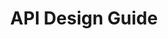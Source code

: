 ---
layout: guideline
title: API Design Guide
permalink: /design/guidelines/cisco-api-design-guide
sort: Cisco_API Design Guide
guideline_id: cisco-api-design-guide
guideline_title: API Design Guide
guideline_type: github
guideline_url: 'https://github.com/CiscoDevNet/api-design-guide'
guideline_company: Cisco
guideline_companyLogoUrl: /media/logos/cisco.png
guideline_companyUrl: 'http://developer.cisco.com/'
guideline_screenshotUrl: /media/screenshots/cisco-api-design-guide.png
guideline_date: 2015-08-21T00:00:00.000Z
guideline_reviewDate: 2016-08-18T00:00:00.000Z
topics:
  - topic_id: security
    topic_category: Security
    topic_name: Security
    topic_description: Security concerns
    topic__links:
      self:
        href: /design/topics/security
      topicGuidelines:
        href: /design/topics/security/guidelines
    references:
      - name: 3.1 Security
        url: 'https://github.com/CiscoDevNet/api-design-guide#31-security'
      - name: 3.2 Authentication and Representation
        quote: 'The REST API MUST use OAuth2 implementation for user authentication and authorization, exclusively'
        url: 'https://github.com/CiscoDevNet/api-design-guide#32-authentication-and-authorization'
      - name: 3.6.8 Safe and Non-Safe Methods
        url: 'https://github.com/CiscoDevNet/api-design-guide#36-http-verbs'
  - topic_id: hypermedia
    topic_category: Hypermedia
    topic_name: Hypermedia
    topic_description: How to use hypermedia
    topic__links:
      self:
        href: /design/topics/hypermedia
      topicGuidelines:
        href: /design/topics/hypermedia/guidelines
    references:
      - name: 3.3 Representations
        quote: 3.3.3 A resource identifier labeled "url" MUST be present in all RESTful API resource representations
        url: 'https://github.com/CiscoDevNet/api-design-guide#33-representations'
  - topic_id: hypermedia-read
    topic_category: Hypermedia
    topic_name: Hypermedia (read)
    topic_description: How to use hypermedia to read data
    topic__links:
      self:
        href: /design/topics/hypermedia-read
      topicGuidelines:
        href: /design/topics/hypermedia-read/guidelines
    references:
      - name: 3.3 Representations
        quote: 3.3.3 A resource identifier labeled "url" MUST be present in all RESTful API resource representations
        url: 'https://github.com/CiscoDevNet/api-design-guide#33-representations'
  - topic_id: api-chaining
    topic_category: Miscellaneous
    topic_name: API chaining
    topic_description: How to chain API call in internal systems
    topic__links:
      self:
        href: /design/topics/api-chaining
      topicGuidelines:
        href: /design/topics/api-chaining/guidelines
    references:
      - name: 3.5.2 TrackingID Header
        url: 'https://github.com/CiscoDevNet/api-design-guide#352-trackingid-header'
  - topic_id: http-caching
    topic_category: HTTP Protocol
    topic_name: Caching
    topic_description: How to use and provide relevant caching informations
    topic__links:
      self:
        href: /design/topics/http-caching
      topicGuidelines:
        href: /design/topics/http-caching/guidelines
    references:
      - name: 3.5.1 Standard Headers
        quote: 'ETag, If-Match, If-None-Match'
        url: 'https://github.com/CiscoDevNet/api-design-guide#351-standard-headers'
  - topic_id: http-content-negotiation
    topic_category: HTTP Protocol
    topic_name: Content negociation and media types
    topic_description: 'How to describe your API data format and/or propose different formats (like json, yaml, xml atom, ...)'
    topic__links:
      self:
        href: /design/topics/http-content-negotiation
      topicGuidelines:
        href: /design/topics/http-content-negotiation/guidelines
    references:
      - name: 3.3 Representations
        url: 'https://github.com/CiscoDevNet/api-design-guide#33-representations'
      - name: 3.5.1 Standard Headers
        quote: 'Accept header, Content-Type header'
        url: 'https://github.com/CiscoDevNet/api-design-guide#351-standard-headers'
  - topic_id: http-headers
    topic_category: HTTP Protocol
    topic_name: HTTP Headers
    topic_description: How to use standard or custom HTTP headers
    topic__links:
      self:
        href: /design/topics/http-headers
      topicGuidelines:
        href: /design/topics/http-headers/guidelines
    references:
      - name: 3.5 HTTP Headers
        url: 'https://github.com/CiscoDevNet/api-design-guide#351-standard-headers'
      - name: 3.6.1 POST
        quote: Location header
        url: 'https://github.com/CiscoDevNet/api-design-guide#361-post'
  - topic_id: http-methods
    topic_category: HTTP Methods
    topic_name: HTTP methods
    topic_description: General information about HTTP methods usage
    topic__links:
      self:
        href: /design/topics/http-methods
      topicGuidelines:
        href: /design/topics/http-methods/guidelines
    references:
      - name: 3.6 HTTP Verbs
        url: 'https://github.com/CiscoDevNet/api-design-guide#36-http-verbs'
      - name: REST Methods
        url: 'https://github.com/CiscoDevNet/api-design-guide/blob/master/principles.md#rest-methods'
  - topic_id: http-methods-get
    topic_category: HTTP Methods
    topic_name: GET
    topic_description: |
      The GET method requests a representation of the specified resource. Requests using GET should only retrieve data and should have no other effect.
    topic__links:
      self:
        href: /design/topics/http-methods-get
      topicGuidelines:
        href: /design/topics/http-methods-get/guidelines
    references:
      - name: 3.6.3 GET
        url: 'https://github.com/CiscoDevNet/api-design-guide#363-get'
  - topic_id: http-methods-post
    topic_category: HTTP Methods
    topic_name: POST
    topic_description: |
      The POST method requests that the server accept the entity enclosed in the request as a new subordinate of the web resource identified by the URI. The data POSTed might be, for example, an annotation for existing resources; a message for a bulletin board, newsgroup, mailing list, or comment thread; a block of data that is the result of submitting a web form to a data-handling process; or an item to add to a database.
    topic__links:
      self:
        href: /design/topics/http-methods-post
      topicGuidelines:
        href: /design/topics/http-methods-post/guidelines
    references:
      - name: 3.6.1 POST
        url: 'https://github.com/CiscoDevNet/api-design-guide#361-post'
  - topic_id: http-methods-put
    topic_category: HTTP Methods
    topic_name: PUT
    topic_description: |
      The PUT method requests that the enclosed entity be stored under the supplied URI. If the URI refers to an already existing resource, it is modified; if the URI does not point to an existing resource, then the server can create the resource with that URI.
    topic__links:
      self:
        href: /design/topics/http-methods-put
      topicGuidelines:
        href: /design/topics/http-methods-put/guidelines
    references:
      - name: 3.6.2 PUT
        url: 'https://github.com/CiscoDevNet/api-design-guide#362-put'
  - topic_id: http-methods-delete
    topic_category: HTTP Methods
    topic_name: DELETE
    topic_description: The DELETE method deletes the specified resource.
    topic__links:
      self:
        href: /design/topics/http-methods-delete
      topicGuidelines:
        href: /design/topics/http-methods-delete/guidelines
    references:
      - name: 3.6.4 DELETE
        url: 'https://github.com/CiscoDevNet/api-design-guide#36-http-verbs'
  - topic_id: http-methods-patch
    topic_category: HTTP Methods
    topic_name: PATCH
    topic_description: |
      The PATCH method applies partial modifications to a resource.
    topic__links:
      self:
        href: /design/topics/http-methods-patch
      topicGuidelines:
        href: /design/topics/http-methods-patch/guidelines
    references:
      - name: 3.6.5 PATCH
        url: 'https://github.com/CiscoDevNet/api-design-guide#36-http-verbs'
  - topic_id: http-methods-head
    topic_category: HTTP Methods
    topic_name: HEAD
    topic_description: |
      The HEAD method asks for a response identical to that of a GET request, but without the response body. This is useful for retrieving meta-information written in response headers, without having to transport the entire content.
    topic__links:
      self:
        href: /design/topics/http-methods-head
      topicGuidelines:
        href: /design/topics/http-methods-head/guidelines
    references:
      - name: 3.6.6 HEAD
        url: 'https://github.com/CiscoDevNet/api-design-guide#36-http-verbs'
  - topic_id: http-methods-options
    topic_category: HTTP Methods
    topic_name: OPTIONS
    topic_description: |
      The OPTIONS method returns the HTTP methods that the server supports for the specified URL. This can be used to check the functionality of a web server by requesting '*' instead of a specific resource.
    topic__links:
      self:
        href: /design/topics/http-methods-options
      topicGuidelines:
        href: /design/topics/http-methods-options/guidelines
    references:
      - name: 3.6.7 OPTIONS
        url: 'https://github.com/CiscoDevNet/api-design-guide#36-http-verbs'
  - topic_id: http-methods-alternative
    topic_category: HTTP Methods
    topic_name: Forbidden methods alternatives
    topic_description: What to do when only possible HTTP methods are POST and GET
    topic__links:
      self:
        href: /design/topics/http-methods-alternative
      topicGuidelines:
        href: /design/topics/http-methods-alternative/guidelines
    references:
      - name: 3.7 Alternative Forms
        url: 'https://github.com/CiscoDevNet/api-design-guide#37-alternative-forms'
  - topic_id: http-status
    topic_category: HTTP Protocol
    topic_name: HTTP Statuses
    topic_description: General information about HTTP statuses usage
    topic__links:
      self:
        href: /design/topics/http-status
      topicGuidelines:
        href: /design/topics/http-status/guidelines
    references:
      - name: 3.9 Status Codes
        url: 'https://github.com/CiscoDevNet/api-design-guide#39-status-codes'
  - topic_id: http-status-standard-error
    topic_category: Error handling
    topic_name: Error format
    topic_description: How to provide information about errors
    topic__links:
      self:
        href: /design/topics/http-status-standard-error
      topicGuidelines:
        href: /design/topics/http-status-standard-error/guidelines
    references:
      - name: 3.9 Status Codes
        url: 'https://github.com/CiscoDevNet/api-design-guide#39-status-codes'
  - topic_id: documentation
    topic_category: Miscellaneous
    topic_name: Documentation
    topic_description: How to produce and/or propose API documentation
    topic__links:
      self:
        href: /design/topics/documentation
      topicGuidelines:
        href: /design/topics/documentation/guidelines
    references:
      - name: 3.9 Status Codes
        quote: 3.9.4 Documentation of response payloads MUST NOT reveal internal implementation details of the server.
        url: 'https://github.com/CiscoDevNet/api-design-guide#39-status-codes'
      - name: API Documentation
        document: null
        url: 'https://github.com/CiscoDevNet/api-design-guide/blob/master/principles.md#api-documentation'
  - topic_id: resource
    topic_category: Resources
    topic_name: Resource
    topic_description: General informations about resources
    topic__links:
      self:
        href: /design/topics/resource
      topicGuidelines:
        href: /design/topics/resource/guidelines
    references:
      - name: 3 Guidelines
        quote: 'Reference Representation, Narrow Representation, Wide Representation'
        url: 'https://github.com/CiscoDevNet/api-design-guide#3-guidelines'
      - name: 3.3 Representations
        url: 'https://github.com/CiscoDevNet/api-design-guide#33-representations'
  - topic_id: resource-url-format
    topic_category: Resources
    topic_name: URL format
    topic_description: How to design URLs
    topic__links:
      self:
        href: /design/topics/resource-url-format
      topicGuidelines:
        href: /design/topics/resource-url-format/guidelines
    references:
      - name: 3.4 URL Format
        url: 'https://github.com/CiscoDevNet/api-design-guide#34-url-format'
      - name: URL Paths
        document: REST API Design Principles
        url: 'https://github.com/CiscoDevNet/api-design-guide/blob/master/principles.md#url-paths'
  - topic_id: resource-id-semantic
    topic_category: Resources
    topic_name: ID with semantic
    topic_description: Using meaningful ids (like `me`)
    topic__links:
      self:
        href: /design/topics/resource-id-semantic
      topicGuidelines:
        href: /design/topics/resource-id-semantic/guidelines
    references:
      - name: 3.4.2 User Scoped Endpoints
        url: 'https://github.com/CiscoDevNet/api-design-guide#342-user-scoped-endpoints'
  - topic_id: resource-retrieve
    topic_category: Resources
    topic_name: Retrieve resource
    topic_description: How to retrieve a resource
    topic__links:
      self:
        href: /design/topics/resource-retrieve
      topicGuidelines:
        href: /design/topics/resource-retrieve/guidelines
    references:
      - name: 3.6.3 GET
        url: 'https://github.com/CiscoDevNet/api-design-guide#363-get'
  - topic_id: resource-retrieve-partial
    topic_category: Resources
    topic_name: Retrieve resource partially
    topic_description: How to retrieve partially a resource
    topic__links:
      self:
        href: /design/topics/resource-retrieve-partial
      topicGuidelines:
        href: /design/topics/resource-retrieve-partial/guidelines
    references:
      - name: 3.6.3.6 Services MAY support partial retrieval of resource state
        quote: RFC-3986
        url: 'https://github.com/CiscoDevNet/api-design-guide#363-get'
  - topic_id: resource-retrieve-dereference
    topic_category: Resources
    topic_name: Dereference Relationships
    topic_description: How to load a resource and its linked resources in one call
    topic__links:
      self:
        href: /design/topics/resource-retrieve-dereference
      topicGuidelines:
        href: /design/topics/resource-retrieve-dereference/guidelines
    references:
      - name: 3.6.3 GET
        quote: 'If a service supports the fields parameter, then a value of @reference, @narrow, or @wide SHOULD...'
        url: 'https://github.com/CiscoDevNet/api-design-guide#363-get'
  - topic_id: resource-creation
    topic_category: Resources
    topic_name: Create resource
    topic_description: How to create resources
    topic__links:
      self:
        href: /design/topics/resource-creation
      topicGuidelines:
        href: /design/topics/resource-creation/guidelines
    references:
      - name: 3.6.1 POST
        url: 'https://github.com/CiscoDevNet/api-design-guide#361-post'
  - topic_id: resource-creation-with-id
    topic_category: Resources
    topic_name: Create resource with a specific ID
    topic_description: How to create resource with a provided id
    topic__links:
      self:
        href: /design/topics/resource-creation-with-id
      topicGuidelines:
        href: /design/topics/resource-creation-with-id/guidelines
    references:
      - name: 3.6.2 PUT
        url: 'https://github.com/CiscoDevNet/api-design-guide#362-put'
  - topic_id: resource-replacement
    topic_category: Resources
    topic_name: Replace resource
    topic_description: How to replace (or update fully) a resource
    topic__links:
      self:
        href: /design/topics/resource-replacement
      topicGuidelines:
        href: /design/topics/resource-replacement/guidelines
    references:
      - name: 3.6.2 PUT
        url: 'https://github.com/CiscoDevNet/api-design-guide#362-put'
  - topic_id: resource-update
    topic_category: Resources
    topic_name: Update resource
    topic_description: How to update a resource
    topic__links:
      self:
        href: /design/topics/resource-update
      topicGuidelines:
        href: /design/topics/resource-update/guidelines
    references:
      - name: 3.6.2 PUT
        url: 'https://github.com/CiscoDevNet/api-design-guide#362-put'
      - name: 3.6.5 PATCH
        url: 'https://github.com/CiscoDevNet/api-design-guide#36-http-verbs'
  - topic_id: resource-update-partial
    topic_category: Resources
    topic_name: Update resource partially
    topic_description: How to udate partially a resource
    topic__links:
      self:
        href: /design/topics/resource-update-partial
      topicGuidelines:
        href: /design/topics/resource-update-partial/guidelines
    references:
      - name: 3.6.5 PATCH
        url: 'https://github.com/CiscoDevNet/api-design-guide#36-http-verbs'
  - topic_id: resource-deletion
    topic_category: Resources
    topic_name: Delete resource
    topic_description: How to delete resources
    topic__links:
      self:
        href: /design/topics/resource-deletion
      topicGuidelines:
        href: /design/topics/resource-deletion/guidelines
    references:
      - name: 3.6.4 DELETE
        url: 'https://github.com/CiscoDevNet/api-design-guide#36-http-verbs'
  - topic_id: resource-multiple
    topic_category: Resources
    topic_name: Batch Bulk
    topic_description: How to handle batch/bulk processing/creation/update/... (e.g. handle multiple resources at conce)
    topic__links:
      self:
        href: /design/topics/resource-multiple
      topicGuidelines:
        href: /design/topics/resource-multiple/guidelines
    references:
      - name: '3.11 Bulk, Batch, and Multi-Result Operations'
        url: 'https://github.com/CiscoDevNet/api-design-guide#311-bulk-batch-and-multi-result-operations'
  - topic_id: resource-action
    topic_category: Resources
    topic_name: Action resource
    topic_description: How to use action resource (e.g. resources like /cancel or /approve)
    topic__links:
      self:
        href: /design/topics/resource-action
      topicGuidelines:
        href: /design/topics/resource-action/guidelines
    references:
      - name: 3.8 Action Resources
        url: 'https://github.com/CiscoDevNet/api-design-guide#38-action-resources'
      - name: 3.6.1 POST
        url: 'https://github.com/CiscoDevNet/api-design-guide#361-post'
  - topic_id: collection
    topic_category: Collection Resources
    topic_name: Collection
    topic_description: What is a collection (set) of resources
    topic__links:
      self:
        href: /design/topics/collection
      topicGuidelines:
        href: /design/topics/collection/guidelines
    references:
      - name: 3.6.3 GET
        url: 'https://github.com/CiscoDevNet/api-design-guide#363-get'
  - topic_id: collection-pagination
    topic_category: Collection Resources
    topic_name: Pagination
    topic_description: How to retrieve a range of resources in a collection
    topic__links:
      self:
        href: /design/topics/collection-pagination
      topicGuidelines:
        href: /design/topics/collection-pagination/guidelines
    references:
      - name: 3.6.3 GET
        url: 'https://github.com/CiscoDevNet/api-design-guide#363-get'
  - topic_id: collection-filtering
    topic_category: Collection Resources
    topic_name: Filtering
    topic_description: How to select some resources in a collection
    topic__links:
      self:
        href: /design/topics/collection-filtering
      topicGuidelines:
        href: /design/topics/collection-filtering/guidelines
    references:
      - name: 3.6.3 GET
        url: 'https://github.com/CiscoDevNet/api-design-guide#363-get'
  - topic_id: naming
    topic_category: Naming
    topic_name: Naming
    topic_description: How to name things
    topic__links:
      self:
        href: /design/topics/naming
      topicGuidelines:
        href: /design/topics/naming/guidelines
    references:
      - name: 3.3 Representations
        quote: '3.3.11 With regard to JSON representation property names, and URL query parameters, services SHOULD...'
        url: 'https://github.com/CiscoDevNet/api-design-guide#33-representations'
  - topic_id: naming-case
    topic_category: Naming
    topic_name: Case
    topic_description: 'Which case (lowercase, camelCase, ...) to use and when'
    topic__links:
      self:
        href: /design/topics/naming-case
      topicGuidelines:
        href: /design/topics/naming-case/guidelines
    references:
      - name: 3.3 Representations
        url: 'https://github.com/CiscoDevNet/api-design-guide#33-representations'
      - name: URL Paths
        document: REST API Design Principles
        url: 'https://github.com/CiscoDevNet/api-design-guide/blob/master/principles.md#url-paths'
  - topic_id: data-format
    topic_category: Data
    topic_name: Data format
    topic_description: which data format use
    topic__links:
      self:
        href: /design/topics/data-format
      topicGuidelines:
        href: /design/topics/data-format/guidelines
    references:
      - name: 3.3 Representations
        quote: ... prefer the native JSON boolean type ...
        url: 'https://github.com/CiscoDevNet/api-design-guide#33-representations'
  - topic_id: data-format-date-time
    topic_category: Data
    topic_name: Date and Time
    topic_description: How to deal with date and time data
    topic__links:
      self:
        href: /design/topics/data-format-date-time
      topicGuidelines:
        href: /design/topics/data-format-date-time/guidelines
    references:
      - name: 3.3 Representations
        url: 'https://github.com/CiscoDevNet/api-design-guide#33-representations'
        quote: 3.3.8 Date and time fields MUST be represented as strings and formatted according to RFC-3339
  - topic_id: data-format-null
    topic_category: Data
    topic_name: Null data
    topic_description: How to deal with null data
    topic__links:
      self:
        href: /design/topics/data-format-null
      topicGuidelines:
        href: /design/topics/data-format-null/guidelines
    references:
      - name: JSON Attributes
        url: 'https://github.com/CiscoDevNet/api-design-guide/blob/master/principles.md#json-attributes'
  - topic_id: undo
    topic_category: Miscellaneous
    topic_name: Undo
    topic_description: How to undo things
    topic__links:
      self:
        href: /design/topics/undo
      topicGuidelines:
        href: /design/topics/undo/guidelines
    references:
      - name: 3.6 HTTP Verbs
        url: 'https://github.com/CiscoDevNet/api-design-guide#36-http-verbs'
        quote: '*3.6.4.3 *The POST verb MAY be used to reverse the soft-delete of a resource, using an undelete parameter'
  - topic_id: versioning
    topic_category: API Lifecycle
    topic_name: Versionning
    topic_description: How to handle API versionning
    topic__links:
      self:
        href: /design/topics/versioning
      topicGuidelines:
        href: /design/topics/versioning/guidelines
    references:
      - name: 3.13 Versioning
        url: 'https://github.com/CiscoDevNet/api-design-guide#313-versioning'
---